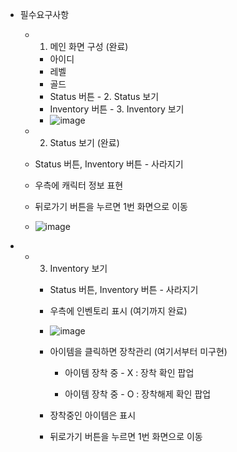 - 필수요구사항
    - 1. 메인 화면 구성 (완료)
        - 아이디
        - 레벨
        - 골드
        - Status 버튼  - 2. Status 보기
        - Inventory 버튼  - 3. Inventory 보기
        - ![image](https://github.com/chamin47/SpartaDungeonUI/assets/152050575/5c2760be-0078-4d0c-b602-07ca01744f0b)
    
     - 2. Status 보기 (완료)
    - Status 버튼, Inventory 버튼 - 사라지기
    - 우측에 캐릭터 정보 표현
    - 뒤로가기 버튼을 누르면 1번 화면으로 이동
    - ![image](https://github.com/chamin47/SpartaDungeonUI/assets/152050575/15b60644-b347-45af-8879-895e0bd648ff)
 
- - 3. Inventory 보기 
    - Status 버튼, Inventory 버튼 - 사라지기
    - 우측에 인벤토리 표시 (여기까지 완료)
    - ![image](https://github.com/chamin47/SpartaDungeonUI/assets/152050575/58f729e0-91e5-48b1-a152-eb60fe0cc2fa)

    - 아이템을 클릭하면 장착관리 (여기서부터 미구현)
        - 아이템 장착 중 - X  : 장착 확인 팝업
            
            
            
        - 아이템 장착 중 - O  : 장착해제 확인 팝업
            
            
            
    - 장착중인 아이템은 표시
        
       
        
    - 뒤로가기 버튼을 누르면 1번 화면으로 이동


        
          
